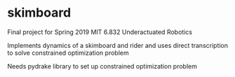 # skimboard

Final project for Spring 2019 MIT 6.832 Underactuated Robotics

Implements dynamics of a skimboard and rider and uses direct transcription to solve constrained optimization problem

Needs pydrake library to set up constrained optimization problem